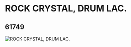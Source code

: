 # ROCK CRYSTAL, DRUM LAC.
## 61749
![ROCK CRYSTAL, DRUM LAC.](https://lc-www-live-s.legocdn.com/media/bricks/5/2/4519318.jpg)